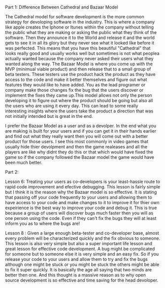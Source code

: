 
Part 1: Difference Between Cathedral and Bazaar Model
  
  The Cathedral model for software development is the more common strategy for devoloping software in the industry. This is where a company like apple creates the Iphone or Itunes within the company without telling the public what they are making or asking the public what they think of the software. Then they announce it to the World and release it and the world gets to see it in all its glory but they never see what it looked like before it was perfected. This means that you have this beautiful "Cathedral" that looks really good and usually works well but sometimes is not what peoplea actually wanted because the company never asked their users what they wanted along the way.
  The Bazaar Model is where you come up with the MVP (minimual viable product) and then release that to a small group of beta testers. These testers use the product hack the product as they have access to the code and make it better themselves and figure out what features they would like to have added. You as the lead programer or company make those changes fix the bug that the users discover or implement the fixes they came up.This model allows not only the person developing it to figure out where the product should be going but also all the users who are using it every day. This can lead to some really interesting insights where the users take the product a direction that was not initially intended but is great in the end.
  
  I prefer the Bazaar Model as a user and as a devolper. In the end what you are making is built for your users and if you can get it in their hands earlier and find out what they really want then you will come out with a better product for those users. I see this most commonly in video games that usually hide thier devolpment and then the game realeases and all the players are like why didnt they do this or that which would have fixed the game so if the company followed the Bazaar model the game would have been much better.
  
  
Part 2: 

Lesson 6: Treating your users as co-developers is your least-hassle route to rapid code improvement and efective debugging.
  This lesson is fairly simple but I think it is the reason why the Bazaar model is so effective. It is stating that passing off your code frequently to your users and allowing them to have access to your code and make changes to it to improve it for thier own expeirience is the best way to improve your code and debug it. This is true because a group of users will discover bugs much faster then you will as one person using the code. Even if they can't fix the bugs they will at least inform you as to where the bugs are!
 
Lesson 8 : Given a large enough beta-tester and co-developer base, almost every problem will be characterized quickly and the fix obvious to someone. 
  This lesson is also very simple but also a super important life lesson and great lesson for effective code development. A bug might be complicated for someone but to someone else it is very simple and an easy fix. So if you release your code to your users and allow them to try and fix the bugs although one might be stuck or you might be stuck the others might be able to fix it super quickly. It is basically the age all saying that two minds are better then one. And this thought is a massive reason as to why open source development is so effective and time saving for the head devoloper.
